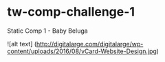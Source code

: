 # tw-comp-challenge-1
Static Comp 1 - Baby Beluga

![alt text] (http://digitalarge.com/digitalarge/wp-content/uploads/2016/08/vCard-Website-Design.jpg)
